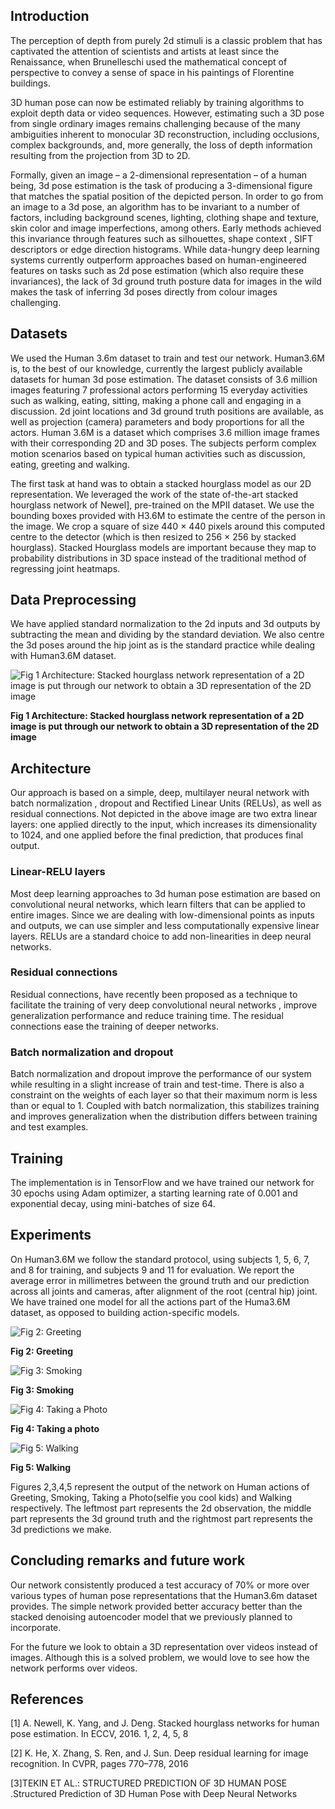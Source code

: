 ## Introduction

The perception of depth from purely 2d stimuli is a classic problem that has captivated the attention of scientists and artists at least since the Renaissance, when Brunelleschi used the mathematical concept of perspective to convey a sense of space in his paintings of Florentine buildings. 

3D human pose can now be estimated reliably by training algorithms to exploit depth data or video sequences. However, estimating such a 3D pose from single ordinary images remains challenging because of the many ambiguities inherent to monocular 3D reconstruction, including occlusions, complex backgrounds, and, more generally, the loss of depth information resulting from the projection from 3D to 2D.

Formally, given an image – a 2-dimensional representation – of a human being, 3d pose estimation is the task of producing a 3-dimensional figure that matches the spatial position of the depicted person. In order to go from an image to a 3d pose, an algorithm has to be invariant to a number of factors, including background scenes, lighting, clothing shape and texture, skin color and image imperfections, among others. Early methods achieved this invariance through features such as silhouettes, shape context , SIFT descriptors or edge direction histograms. While data-hungry deep learning systems currently outperform approaches based on human-engineered features on tasks such as 2d pose estimation (which also require these invariances), the lack of 3d ground truth posture data for images in the wild makes the task of inferring 3d poses directly from colour images challenging.

## Datasets

We used the Human 3.6m dataset to train and test our network. Human3.6M is, to the best of our knowledge, currently the largest publicly available datasets for human 3d pose estimation. The dataset consists of 3.6 million images featuring 7 professional actors performing 15 everyday activities such as walking, eating, sitting, making a phone call and engaging in a discussion. 2d joint locations and 3d ground truth positions are available, as well as projection (camera) parameters and body proportions for all the actors.
Human 3.6M is a dataset which comprises 3.6 million image frames with their corresponding 2D and 3D poses. The subjects perform complex motion scenarios based on typical human activities such as discussion, eating, greeting and walking.

The first task at hand was to obtain a stacked hourglass model as our 2D representation. We leveraged the work of the state of-the-art stacked hourglass network of Newel], pre-trained on the MPII dataset. We use the bounding boxes provided with H3.6M to estimate the centre of the person in the image. We crop a square of size 440 × 440 pixels around this computed centre to the detector (which is then resized to 256 × 256 by stacked hourglass). Stacked Hourglass models are important because they map to probability distributions in 3D space instead of the traditional method of regressing joint heatmaps.

## Data Preprocessing

We have applied standard normalization to the 2d inputs and 3d outputs by subtracting the mean and dividing by the standard deviation. We also centre the 3d poses around the hip joint as is the standard practice while dealing with Human3.6M dataset.

![Fig 1 Architecture: Stacked hourglass network representation of a 2D image is put through our network to obtain a 3D representation of the 2D image](https://github.com/wazzzaa/wazzzaa.github.io/blob/master/arch.JPG)

**Fig 1 Architecture: Stacked hourglass network representation of a 2D image is put through our network to obtain a 3D representation of the 2D image**

## Architecture

Our approach is based on a simple, deep, multilayer neural network with batch normalization , dropout and Rectified Linear Units (RELUs), as well as residual connections. Not depicted in the above image are two extra linear layers: one applied directly to the input, which increases its dimensionality to 1024, and one applied before the final prediction, that produces final output.

### Linear-RELU layers 
Most deep learning approaches to 3d human pose estimation are based on convolutional neural networks, which learn filters that can be applied to entire images. Since we are dealing with low-dimensional points as inputs and outputs, we can use simpler and less computationally expensive linear layers. RELUs are a standard choice to add non-linearities in deep neural networks.

### Residual connections 
Residual connections, have recently been proposed as a technique to facilitate the training of very deep convolutional neural networks , improve generalization performance and reduce training time. The residual connections ease the training of deeper networks. 

### Batch normalization and dropout
Batch normalization and dropout improve the performance of our system while resulting in a slight increase of train and test-time. There is also a constraint on the weights of each layer so that their maximum norm is less than or equal to 1. Coupled with batch normalization, this stabilizes training and improves generalization when the distribution differs between training and test examples. 

## Training 

The implementation is in TensorFlow and we have trained our network for 30 epochs using Adam optimizer, a starting learning rate of 0.001 and exponential decay, using mini-batches of size 64. 

## Experiments

On Human3.6M we follow the standard protocol, using subjects 1, 5, 6, 7, and 8 for training, and subjects 9 and 11 for evaluation. We report the average error in millimetres between the ground truth and our prediction across all joints and cameras, after alignment of the root (central hip) joint. We have trained one model for all the actions part of the Huma3.6M dataset, as opposed to building action-specific models.


![Fig 2: Greeting](https://github.com/wazzzaa/wazzzaa.github.io/blob/master/images/Greeting.jpg)

**Fig 2: Greeting**


![Fig 3: Smoking](https://github.com/wazzzaa/wazzzaa.github.io/blob/master/Smoking.jpg)

**Fig 3: Smoking**


![Fig 4: Taking a Photo](https://github.com/wazzzaa/wazzzaa.github.io/blob/master/TBD.jpg)

**Fig 4: Taking a photo**

![Fig 5: Walking](https://github.com/wazzzaa/wazzzaa.github.io/blob/master/Walking.jpg)

**Fig 5: Walking**

Figures 2,3,4,5 represent the output of the network on Human actions of Greeting, Smoking, Taking a Photo(selfie you cool kids) and Walking respectively.  The leftmost part represents the 2d observation, the middle part represents the 3d ground truth and the rightmost part represents the 3d predictions we make.

## Concluding remarks and future work
Our network consistently produced a test accuracy of 70% or more over various types of human pose representations that the Human3.6m dataset provides. The simple network provided better  accuracy better than the stacked denoising autoencoder model that we previously planned to incorporate. 

For the future we look to obtain a 3D representation over videos instead of images. Although this is a solved problem, we would love to see how the network performs over videos.


## References
[1] A. Newell, K. Yang, and J. Deng. Stacked hourglass networks for human pose estimation. In ECCV, 2016. 1, 2, 4, 5, 8

[2] K. He, X. Zhang, S. Ren, and J. Sun. Deep residual learning for image recognition. In CVPR, pages 770–778, 2016

[3]TEKIN ET AL.: STRUCTURED PREDICTION OF 3D HUMAN POSE .Structured Prediction of 3D Human Pose with Deep Neural Networks

